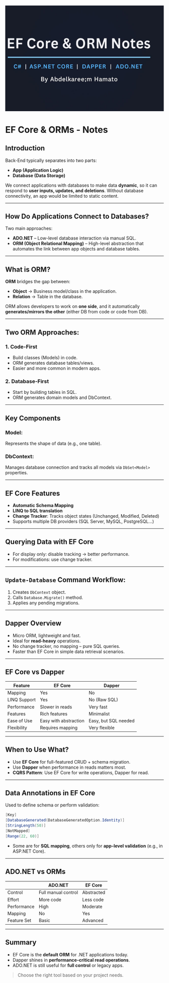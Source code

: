 ![Cover](./Readme.jpg)
# EF Core & ORMs - Notes

## Introduction

Back-End typically separates into two parts:

- **App (Application Logic)**
- **Database (Data Storage)**

We connect applications with databases to make data **dynamic**, so it can respond to **user inputs, updates, and deletions**. Without database connectivity, an app would be limited to static content.

---

## How Do Applications Connect to Databases?

Two main approaches:

- **ADO.NET** – Low-level database interaction via manual SQL.
- **ORM (Object Relational Mapping)** – High-level abstraction that automates the link between app objects and database tables.

---

## What is ORM?

**ORM** bridges the gap between:
- **Object** → Business model/class in the application.
- **Relation** → Table in the database.

ORM allows developers to work on **one side**, and it automatically **generates/mirrors the other** (either DB from code or code from DB).

---

## Two ORM Approaches:

### 1. Code-First
- Build classes (Models) in code.
- ORM generates database tables/views.
- Easier and more common in modern apps.

### 2. Database-First
- Start by building tables in SQL.
- ORM generates domain models and DbContext.

---

## Key Components

### Model:
Represents the shape of data (e.g., one table).

### DbContext:
Manages database connection and tracks all models via `DbSet<Model>` properties.

---

## EF Core Features

- **Automatic Schema Mapping**
- **LINQ to SQL translation**
- **Change Tracker**: Tracks object states (Unchanged, Modified, Deleted)
- Supports multiple DB providers (SQL Server, MySQL, PostgreSQL...)

---

## Querying Data with EF Core

- For display only: disable tracking → better performance.
- For modifications: use change tracker.

---

## `Update-Database` Command Workflow:

1. Creates `DbContext` object.
2. Calls `Database.Migrate()` method.
3. Applies any pending migrations.

---

## Dapper Overview

- Micro ORM, lightweight and fast.
- Ideal for **read-heavy** operations.
- No change tracker, no mapping – pure SQL queries.
- Faster than EF Core in simple data retrieval scenarios.

---

## EF Core vs Dapper

| Feature              | EF Core              | Dapper               |
|----------------------|----------------------|----------------------|
| Mapping              | Yes                  | No                   |
| LINQ Support         | Yes                  | No (Raw SQL)         |
| Performance          | Slower in reads      | Very fast            |
| Features             | Rich features        | Minimalist           |
| Ease of Use          | Easy with abstraction| Easy, but SQL needed |
| Flexibility          | Requires mapping     | Very flexible        |

---

## When to Use What?

- Use **EF Core** for full-featured CRUD + schema migration.
- Use **Dapper** when performance in reads matters most.
- **CQRS Pattern**: Use EF Core for write operations, Dapper for read.

---

## Data Annotations in EF Core

Used to define schema or perform validation:

```csharp
[Key]
[DatabaseGenerated(DatabaseGeneratedOption.Identity)]
[StringLength(50)]
[NotMapped]
[Range(22, 60)]
```

- Some are for **SQL mapping**, others only for **app-level validation** (e.g., in ASP.NET Core).

---

## ADO.NET vs ORMs

|                     | ADO.NET              | EF Core              |
|---------------------|----------------------|----------------------|
| Control             | Full manual control  | Abstracted           |
| Effort              | More code            | Less code            |
| Performance         | High                 | Moderate             |
| Mapping             | No                   | Yes                  |
| Feature Set         | Basic                | Advanced             |

---

## Summary

- EF Core is the **default ORM** for .NET applications today.
- Dapper shines in **performance-critical read operations**.
- ADO.NET is still useful for **full control** or legacy apps.

> Choose the right tool based on your project needs.
